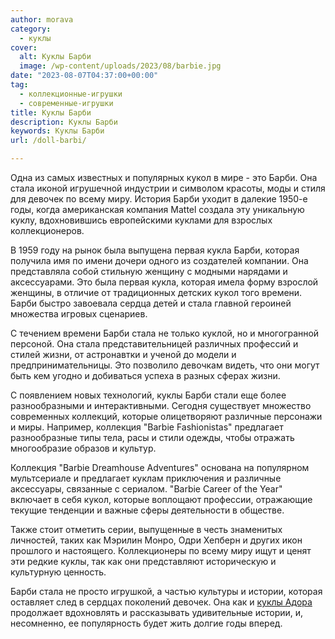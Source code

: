 ```yaml
---
author: morava
category:
  - куклы
cover:
  alt: Куклы Барби
  image: /wp-content/uploads/2023/08/barbie.jpg
date: "2023-08-07T04:37:00+00:00"
tag:
  - коллекционные-игрушки
  - современные-игрушки
title: Куклы Барби
description: Куклы Барби
keywords: Куклы Барби
url: /doll-barbi/

---
```

Одна из самых известных и популярных кукол в мире \- это Барби. Она стала иконой игрушечной индустрии и символом красоты, моды и стиля для девочек по всему миру. История Барби уходит в далекие 1950-е годы, когда американская компания Mattel создала эту уникальную куклу, вдохновившись европейскими куклами для взрослых коллекционеров.

В 1959 году на рынок была выпущена первая кукла Барби, которая получила имя по имени дочери одного из создателей компании. Она представляла собой стильную женщину с модными нарядами и аксессуарами. Это была первая кукла, которая имела форму взрослой женщины, в отличие от традиционных детских кукол того времени. Барби быстро завоевала сердца детей и стала главной героиней множества игровых сценариев.

С течением времени Барби стала не только куклой, но и многогранной персоной. Она стала представительницей различных профессий и стилей жизни, от астронавтки и ученой до модели и предпринимательницы. Это позволило девочкам видеть, что они могут быть кем угодно и добиваться успеха в разных сферах жизни.

С появлением новых технологий, куклы Барби стали еще более разнообразными и интерактивными. Сегодня существует множество современных коллекций, которые олицетворяют различные персонажи и миры. Например, коллекция "Barbie Fashionistas" предлагает разнообразные типы тела, расы и стили одежды, чтобы отражать многообразие образов и культур.

Коллекция "Barbie Dreamhouse Adventures" основана на популярном мультсериале и предлагает куклам приключения и различные аксессуары, связанные с сериалом. "Barbie Career of the Year" включает в себя кукол, которые воплощают профессии, отражающие текущие тенденции и важные сферы деятельности в обществе.

Также стоит отметить серии, выпущенные в честь знаменитых личностей, таких как Мэрилин Монро, Одри Хепберн и других икон прошлого и настоящего. Коллекционеры по всему миру ищут и ценят эти редкие куклы, так как они представляют историческую и культурную ценность.

Барби стала не просто игрушкой, а частью культуры и истории, которая оставляет след в сердцах поколений девочек. Она как и [куклы Адора](https://www.adora.ru/kukla-adora/573/) продолжает вдохновлять и рассказывать удивительные истории, и, несомненно, ее популярность будет жить долгие годы вперед.
